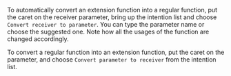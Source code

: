 

To automatically convert an extension function into a regular function, put the
caret on the receiver parameter, bring up the intention list and choose
<span class="control">`Convert receiver to parameter`</span>. You can type the
parameter name or choose the suggested one. Note how all the usages of the
function are changed accordingly.

To convert a regular function into an extension function, put the caret on the
parameter, and choose <span class="control">`Convert parameter to
receiver`</span> from the intention list.
